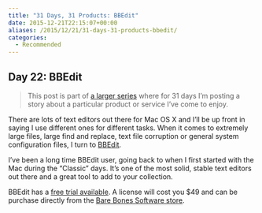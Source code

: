 ```yaml
---
title: "31 Days, 31 Products: BBEdit"
date: 2015-12-21T22:15:07+00:00
aliases: /2015/12/21/31-days-31-products-bbedit/
categories:
  - Recommended
---
```


## Day 22: BBEdit

> This post is part of [a larger series][1] where for 31 days I&#8217;m posting a story about a particular product or service I&#8217;ve come to enjoy.

There are lots of text editors out there for Mac OS X and I&#8217;ll be up front in saying I use different ones for different tasks. When it comes to extremely large files, large find and replace, text file corruption or general system configuration files, I turn to [BBEdit][2].

I&#8217;ve been a long time BBEdit user, going back to when I first started with the Mac during the &#8220;Classic&#8221; days. It&#8217;s one of the most solid, stable text editors out there and a great tool to add to your collection.

BBEdit has a [free trial available][3]. A license will cost you $49 and can be purchase directly from the [Bare Bones Software store][4].

[1]: http://mikezornek.com/2015/11/24/31-days-31-products-launch-post/
[2]: http://www.barebones.com/products/bbedit/
[3]: http://www.barebones.com/products/bbedit/demo.html
[4]: http://www.barebones.com/store/
